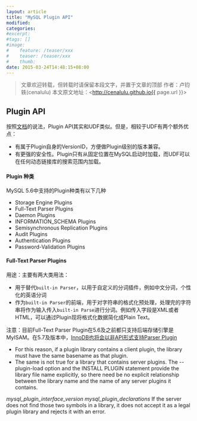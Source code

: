 ```yaml
---
layout: article
title: "MySQL Plugin API"
modified:
categories: 
#excerpt:
#tags: []
#image:
#    feature: /teaser/xxx
#    teaser: /teaser/xxx
#    thumb:
date: 2015-03-24T14:48:15+08:00
---
```




> 文章欢迎转载，但转载时请保留本段文字，并置于文章的顶部
> 作者：卢钧轶(cenalulu)
> 本文原文地址：<http://cenalulu.github.io{{ page.url }}>


## Plugin API

按照[文档](http://dev.mysql.com/doc/refman/5.6/en/plugin-api-characteristics.html)的说法，Plugin API其实和UDF类似。但是，相较于UDF有两个额外优点：

- 有属于Plugin自身的VersionID，方便做Plugin级别的版本兼容。
- 有更强的安全性。Plugin只有从固定位置在MySQL启动时加载，而UDF可以在任何动态链接库的搜索范围内加载。


#### Plugin 种类

MySQL 5.6中支持的Plugin种类有以下几种
- Storage Engine Plugins
- Full-Text Parser Plugins
- Daemon Plugins
- INFORMATION_SCHEMA Plugins
- Semisynchronous Replication Plugins
- Audit Plugins
- Authentication Plugins
- Password-Validation Plugins


#### Full-Text Parser Plugins

用途：主要有两大类用法：

- 用于替代`built-in Parser`，以用于自定义的分词插件，例如中文分词，个性化的英语分词
- 作为`built-in Parser`的前端，用于对字符串的格式化预处理，处理完的字符串将作为输入传入`built-in Parse`进行分词。例如传入字段是XML或者HTML，可以通过Plugin现将格式化数据简化成Plain Text。

注意：目前Full-Text Parser Plugin在5.6及之前都只支持后端存储引擎是MyISAM。在5.7及版本中，[InnoDB也将会以非API形式支持Parser Plugin](https://dev.mysql.com/doc/refman/5.7/en/fulltext-search-ngram.html)





- For this reason, if a plugin library contains a client plugin, the library must have the same basename as that plugin.
- The same is not true for a library that contains server plugins. The --plugin-load option and the INSTALL PLUGIN statement provide the library file name explicitly, so there need be no explicit relationship between the library name and the name of any server plugins it contains.


_mysql_plugin_interface_version_
_mysql_plugin_declarations_
If the server does not find those two symbols in a library, it does not accept it as a legal plugin library and rejects it with an error. 
